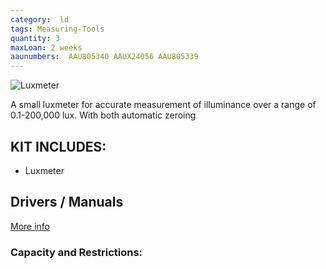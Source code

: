 ```yaml
---
category:  ld
tags: Measuring-Tools
quantity: 3
maxLoan: 2 weeks
aaunumbers:  AAU805340 AAUX24056 AAU805339
---
```

![Luxmeter](https://www.hagner.se/media/products/productImages/EC1-EC1-EC1_frilagd.jpg)

A small luxmeter for accurate measurement of illuminance over a range of 0.1-200,000 lux.  With both automatic zeroing
## KIT INCLUDES:
-  Luxmeter

## Drivers / Manuals
[More info](https://www.hagner.se/products/detail/1/)



### Capacity and Restrictions:
